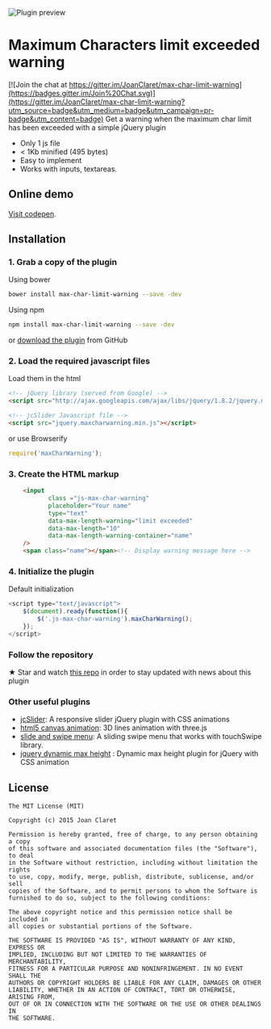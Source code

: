 
![Plugin preview](http://joanclaret.github.io/host/max-char-limit-warning.png)

Maximum Characters limit exceeded warning
========================================

[![Join the chat at https://gitter.im/JoanClaret/max-char-limit-warning](https://badges.gitter.im/Join%20Chat.svg)](https://gitter.im/JoanClaret/max-char-limit-warning?utm_source=badge&utm_medium=badge&utm_campaign=pr-badge&utm_content=badge)
Get a warning when the maximum char limit has been exceeded with a simple jQuery plugin

* Only 1 js file
* < 1Kb minified (495 bytes)
* Easy to implement
* Works with inputs, textareas.

Online demo
-----------

[Visit codepen](http://codepen.io/joanclaret/pen/XmwLVP).


Installation
-----------

### 1. Grab a copy of the plugin

Using bower

```bash
bower install max-char-limit-warning --save -dev
```

Using npm

```bash
npm install max-char-limit-warning --save -dev
```

or [download the plugin](https://github.com/JoanClaret/max-char-limit-warning/archive/master.zip) from GitHub


### 2. Load the required javascript files


Load them in the html

```html
<!-- jQuery library (served from Google) -->
<script src="http://ajax.googleapis.com/ajax/libs/jquery/1.8.2/jquery.min.js"></script>

<!-- jcSlider Javascript file -->
<script src="jquery.maxcharwarning.min.js"></script>
```

or use Browserify

```javascript
require('maxCharWarning');
```


### 3. Create the HTML markup

```html
    <input 
           class ="js-max-char-warning" 
           placeholder="Your name" 
           type="text" 
           data-max-length-warning="limit exceeded" 
           data-max-length="10" 
           data-max-length-warning-container="name"
    /> 
    <span class="name"></span><!-- Display warning message here -->
```

### 4. Initialize the plugin

Default initialization

```javascript
<script type="text/javascript">
    $(document).ready(function(){
        $('.js-max-char-warning').maxCharWarning();
    });
</script>
```


### Follow the repository
★ Star and watch [this repo](https://github.com/JoanClaret/max-char-limit-warning) in order to stay updated with news about this plugin


### Other useful  plugins
* [jcSlider](http://joanclaret.github.io/jcSlider): A responsive slider jQuery plugin with CSS animations 
* [html5 canvas animation](http://joanclaret.github.io/html5-canvas-animation): 3D lines animation with three.js 
* [slide and swipe menu](http://joanclaret.github.io/slide-and-swipe-menu): A sliding swipe menu that works with touchSwipe library. 
* [jquery dynamic max height](http://joanclaret.github.io/jquery-dynamic-max-height) : Dynamic max height plugin for jQuery with CSS animation


License
-------

    The MIT License (MIT)

    Copyright (c) 2015 Joan Claret

    Permission is hereby granted, free of charge, to any person obtaining a copy
    of this software and associated documentation files (the "Software"), to deal
    in the Software without restriction, including without limitation the rights
    to use, copy, modify, merge, publish, distribute, sublicense, and/or sell
    copies of the Software, and to permit persons to whom the Software is
    furnished to do so, subject to the following conditions:

    The above copyright notice and this permission notice shall be included in
    all copies or substantial portions of the Software.

    THE SOFTWARE IS PROVIDED "AS IS", WITHOUT WARRANTY OF ANY KIND, EXPRESS OR
    IMPLIED, INCLUDING BUT NOT LIMITED TO THE WARRANTIES OF MERCHANTABILITY,
    FITNESS FOR A PARTICULAR PURPOSE AND NONINFRINGEMENT. IN NO EVENT SHALL THE
    AUTHORS OR COPYRIGHT HOLDERS BE LIABLE FOR ANY CLAIM, DAMAGES OR OTHER
    LIABILITY, WHETHER IN AN ACTION OF CONTRACT, TORT OR OTHERWISE, ARISING FROM,
    OUT OF OR IN CONNECTION WITH THE SOFTWARE OR THE USE OR OTHER DEALINGS IN
    THE SOFTWARE.
